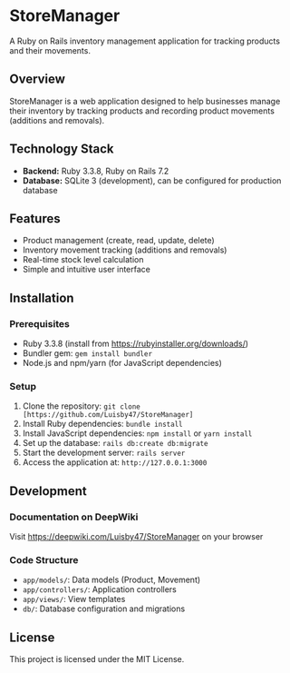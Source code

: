# StoreManager

A Ruby on Rails inventory management application for tracking products and their movements.

## Overview

StoreManager is a web application designed to help businesses manage their inventory by tracking products and recording product movements (additions and removals).

## Technology Stack

- **Backend:** Ruby 3.3.8, Ruby on Rails 7.2
- **Database:** SQLite 3 (development), can be configured for production database

## Features

- Product management (create, read, update, delete)
- Inventory movement tracking (additions and removals)
- Real-time stock level calculation
- Simple and intuitive user interface

## Installation

### Prerequisites
- Ruby 3.3.8 (install from https://rubyinstaller.org/downloads/)
- Bundler gem: `gem install bundler`
- Node.js and npm/yarn (for JavaScript dependencies)

### Setup
1. Clone the repository: `git clone [https://github.com/Luisby47/StoreManager]`
2. Install Ruby dependencies: `bundle install`
3. Install JavaScript dependencies: `npm install` or `yarn install`
4. Set up the database: `rails db:create db:migrate`
5. Start the development server: `rails server`
6. Access the application at: `http://127.0.0.1:3000`

## Development

### Documentation on DeepWiki

Visit https://deepwiki.com/Luisby47/StoreManager on your browser


### Code Structure
- `app/models/`: Data models (Product, Movement)
- `app/controllers/`: Application controllers
- `app/views/`: View templates
- `db/`: Database configuration and migrations

## License

This project is licensed under the MIT License.
